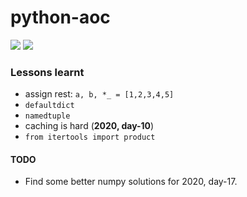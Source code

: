 # python-aoc

![](https://img.shields.io/badge/stars%20⭐-24-yellow)
![](https://img.shields.io/badge/days%20completed-12-blue)

### Lessons learnt

* assign rest: `a, b, *_ = [1,2,3,4,5]` 
* `defaultdict`
* `namedtuple`
* caching is hard (**2020, day-10**)
* `from itertools import product`

#### TODO
* Find some better numpy solutions for 2020, day-17.
